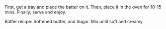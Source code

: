 First, get a tray and place the batter on it. 
Then, place it in the oven for 10-15 mins.
Finally, serve and enjoy.

Batter recipe: 
Softened butter, and Sugar. 
Mix until soft and creamy.